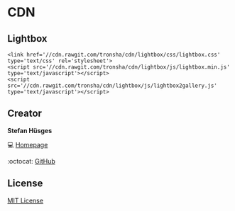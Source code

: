CDN
===

## Lightbox

    <link href='//cdn.rawgit.com/tronsha/cdn/lightbox/css/lightbox.css' type='text/css' rel='stylesheet'>
    <script src='//cdn.rawgit.com/tronsha/cdn/lightbox/js/lightbox.min.js' type='text/javascript'></script>
    <script src='//cdn.rawgit.com/tronsha/cdn/lightbox/js/lightbox2gallery.js' type='text/javascript'></script>

## Creator

**Stefan Hüsges**

:computer: [Homepage][1]

:octocat: [GitHub][2]

## License

[MIT License](LICENSE)

[1]: http://www.mpcx.net
[2]: https://github.com/tronsha
